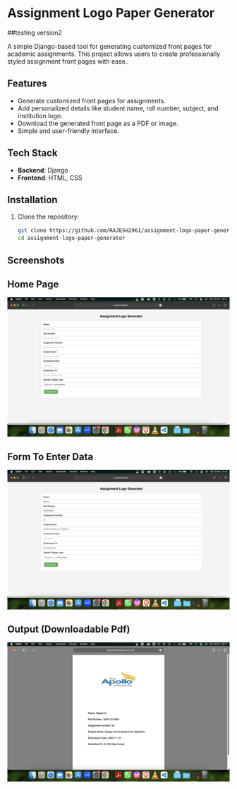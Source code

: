 # Assignment Logo Paper Generator

##testing version2

A simple Django-based tool for generating customized front pages for academic assignments. This project allows users to create professionally styled assignment front pages with ease.

## Features

- Generate customized front pages for assignments.
- Add personalized details like student name, roll number, subject, and institution logo.
- Download the generated front page as a PDF or image.
- Simple and user-friendly interface.

## Tech Stack

- **Backend**: Django
- **Frontend**: HTML, CSS

## Installation

1. Clone the repository:
   ```bash
   git clone https://github.com/RAJESH2961/assignment-logo-paper-generator.git
   cd assignment-logo-paper-generator
   ```

## Screenshots

## Home Page

![Home Page](images/home.png)

## Form To Enter Data

![Customize Front Page](images/details.png)

## Output (Downloadable Pdf)

![Generated Front Page](images/output.png)

